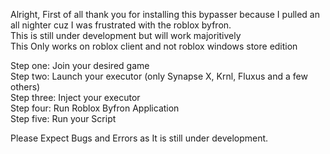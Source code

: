 Alright, First of all thank you for installing this bypasser because I pulled an all nighter cuz I was frustrated with the roblox byfron.
<br> This is still under development but will work majoritively 
<br> This Only works on roblox client and not roblox windows store edition

Step one: Join your desired game
<br> Step two: Launch your executor (only Synapse X, Krnl, Fluxus and a few others)
<br> Step three: Inject your executor
<br> Step four: Run Roblox Byfron Application
<br> Step five: Run your Script

Please Expect Bugs and Errors as It is still under development.

